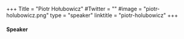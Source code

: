 +++
Title = "Piotr Hołubowicz"
#Twitter = ""
#image = "piotr-holubowicz.png"
type = "speaker"
linktitle = "piotr-holubowicz"
+++

#### Speaker
